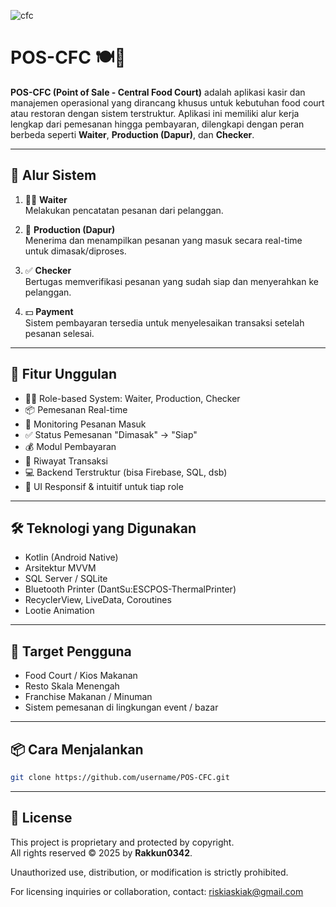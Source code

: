 ![cfc](https://github.com/user-attachments/assets/49266334-225b-41f9-bfff-c3057274df32)

# POS-CFC 🍽️📱

**POS-CFC (Point of Sale - Central Food Court)** adalah aplikasi kasir dan manajemen operasional yang dirancang khusus untuk kebutuhan food court atau restoran dengan sistem terstruktur. Aplikasi ini memiliki alur kerja lengkap dari pemesanan hingga pembayaran, dilengkapi dengan peran berbeda seperti **Waiter**, **Production (Dapur)**, dan **Checker**.

---

## 🔁 Alur Sistem

1. 👨‍🍳 **Waiter**  
   Melakukan pencatatan pesanan dari pelanggan.

2. 🍳 **Production (Dapur)**  
   Menerima dan menampilkan pesanan yang masuk secara real-time untuk dimasak/diproses.

3. ✅ **Checker**  
   Bertugas memverifikasi pesanan yang sudah siap dan menyerahkan ke pelanggan.

4. 💵 **Payment**  
   Sistem pembayaran tersedia untuk menyelesaikan transaksi setelah pesanan selesai.

---

## 🚀 Fitur Unggulan

- 👨‍🍽️ Role-based System: Waiter, Production, Checker
- 📦 Pemesanan Real-time
- 🍲 Monitoring Pesanan Masuk
- ✅ Status Pemesanan "Dimasak" → "Siap"
- 💰 Modul Pembayaran
- 📜 Riwayat Transaksi
- 💻 Backend Terstruktur (bisa Firebase, SQL, dsb)
- 📱 UI Responsif & intuitif untuk tiap role

---

## 🛠️ Teknologi yang Digunakan

- Kotlin (Android Native)
- Arsitektur MVVM
- SQL Server / SQLite
- Bluetooth Printer (DantSu:ESCPOS-ThermalPrinter)
- RecyclerView, LiveData, Coroutines
- Lootie Animation

---

## 🎯 Target Pengguna

- Food Court / Kios Makanan
- Resto Skala Menengah
- Franchise Makanan / Minuman
- Sistem pemesanan di lingkungan event / bazar

---

## 📦 Cara Menjalankan

```bash
git clone https://github.com/username/POS-CFC.git
```

---
## 📝 License

This project is proprietary and protected by copyright.  
All rights reserved © 2025 by **Rakkun0342**.

Unauthorized use, distribution, or modification is strictly prohibited.

For licensing inquiries or collaboration, contact: riskiaskiak@gmail.com
